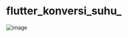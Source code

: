 # flutter_konversi_suhu_

![image](https://github.com/bhilbis/Flutter_Conversion_Suhu/assets/127598317/d75b8039-cdd8-486d-a14f-cba48db45aed)

